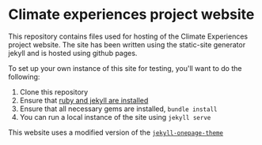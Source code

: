 # Climate experiences project website

This repository contains files used for hosting of the Climate Experiences project website. The site has been written using the static-site generator jekyll and is hosted using github pages.

To set up your own instance of this site for testing, you'll want to do the following:

1. Clone this repository
2. Ensure that [ruby and jekyll are installed](https://jekyllrb.com/docs/installation/)
3. Ensure that all necessary gems are installed, `bundle install`
4. You can run a local instance of the site using `jekyll serve`

This website uses a modified version of the [`jekyll-onepage-theme`](https://github.com/ErwanJes/jekyll-theme-onepage)